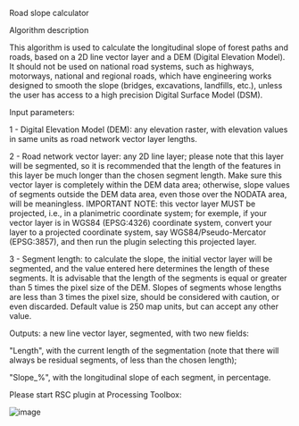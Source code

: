 Road slope calculator

Algorithm description

This algorithm is used to calculate the longitudinal slope of forest paths and roads, based on a 2D line vector layer and a DEM (Digital Elevation Model). 
It should not be used on national road systems, such as highways, motorways, national and regional roads, which have engineering works designed to smooth the slope (bridges, excavations, landfills, etc.), unless the user has access to a high precision Digital Surface Model (DSM).

Input parameters: 


1 - Digital Elevation Model (DEM): any elevation raster, with elevation values in same units as road network vector layer lengths.

2 - Road network vector layer: any 2D line layer; please note that this layer will be segmented, so it is recommended that the length of the features in this layer be much longer than the chosen segment length. Make sure this vector layer is completely within the DEM data area; otherwise, slope values of segments outside the DEM data area, even those over the NODATA area, will be meaningless. IMPORTANT NOTE: this vector layer MUST be projected, i.e., in a planimetric coordinate system; for exemple, if your vector layer is in WGS84 (EPSG:4326) coordinate system, convert your layer to a projected coordinate system, say WGS84/Pseudo-Mercator (EPSG:3857), and then run the plugin selecting this projected layer.

3 - Segment length: to calculate the slope, the initial vector layer will be segmented, and the value entered here determines the length of these segments. It is advisable that the length of the segments is equal or greater than 5 times the pixel size of the DEM. Slopes of segments whose lengths are less than 3 times the pixel size, should be considered with caution, or even discarded. Default value is 250 map units, but can accept any other value.

Outputs: a new line vector layer, segmented, with two new fields:

  "Length", with the current length of the segmentation (note that there will always be residual segments, of less than the chosen length); 

  "Slope_%", with the longitudinal slope of each segment, in percentage.


Please start RSC plugin at Processing Toolbox:


![image](https://user-images.githubusercontent.com/37844852/110529357-12840080-8111-11eb-97d1-54c622a5cb07.png)
